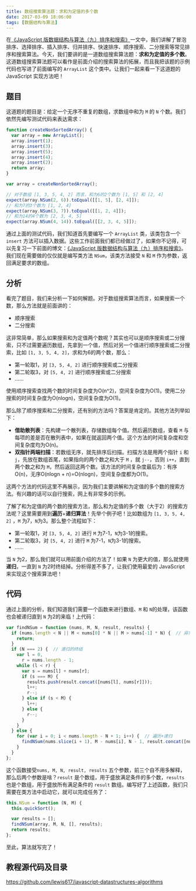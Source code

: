 ```yaml
---
title: 数组搜索算法题：求和为定值的多个数
date: 2017-03-09 18:06:00
tags: [数据结构与算法]
---
```


在[《JavaScript 版数据结构与算法（九）排序和搜索》](https://lewis617.github.io/2017/02/20/sort-and-search/)一文中，我们讲解了冒泡排序、选择排序、插入排序、归并排序、快速排序、顺序搜索、二分搜索等常见排序和搜索算法。今天，我们要讲的是一道数组搜索算法题：**求和为定值的多个数**。这道数组搜索算法题可以看作是前面介绍的搜索算法的拓展，而且我把该题的示例代码也写进了前面编写的 `ArrayList` 这个类中。让我们一起来看一下这道题的 JavaScript 实现方法吧！

<!--more-->

## 题目

这道题的题目是：给定一个无序不重复的数组，求数组中和为 `M` 的 `N` 个数。我们依然先编写测试代码来表达需求：

```js
function createNonSortedArray() {
  var array = new ArrayList();
  array.insert(1);
  array.insert(3);
  array.insert(5);
  array.insert(4);
  array.insert(2);
  return array;
}

var array = createNonSortedArray();

// 对于数组 [1, 3, 5, 4, 2] 而言，和为6的2个数为 [1, 5] 和 [2, 4]
expect(array.NSum(2, 6)).toEqual([[1, 5], [2, 4]]);
// 和为7的3个数为 [1, 2, 4]
expect(array.NSum(3, 7)).toEqual([[1, 2, 4]]);
// 和为14的4个数为 [2, 3, 4, 5]
expect(array.NSum(4, 14)).toEqual([[2, 3, 4, 5]]);
```

通过上面的测试代码，我们知道首先要编写一个 `ArrayList` 类，该类包含一个 `insert` 方法可以插入数据。这些工作前面我们都已经做过了，如果你不记得，可以先复习一下前面的博文：[《JavaScript 版数据结构与算法（九）排序和搜索》](https://lewis617.github.io/2017/02/20/sort-and-search/)。我们现在需要做的仅仅就是编写类方法 `NSum`，该类方法接受 `N` 和 `M` 作为参数，返回满足要求的数组。

## 分析

看完了题目，我们来分析一下如何解题。对于数组搜索算法而言，如果搜索一个数，那么方法就是前面讲的：

- 顺序搜索
- 二分搜索

这非常简单，那么如果搜索和为定值两个数呢？其实也可以是顺序搜索或二分搜索，只不过需要遍历数组，先拿到一个值，然后对另一个值进行顺序搜索或二分搜索，比如 `[1, 3, 5, 4, 2]`，求和为6的两个数，那么：

- 第一轮取1，对 `[3, 5, 4, 2]` 进行顺序搜索或二分搜索
- 第二轮取3，对 `[5, 4, 2]`  进行顺序搜索或二分搜索
- ……

使用顺序搜索查找两个数的时间复杂度为O(n^2)，空间复杂度为O(1)。使用二分搜索的时间复杂度为O(nlogn)，空间复杂度为O(1)。

那么除了顺序搜索和二分搜索，还有别的方法吗？答案是肯定的。其他方法列举如下：

- **借助散列表**：先构建一个散列表，存储数组每个值。然后遍历数组，查看 `M` 与每项的差是否在散列表中，如果在就返回两个值。这个方法的时间复杂度和空间复杂度均为O(n)。
- **双指针两端扫描**：若数组无序，就先排序后扫描。扫描方法是用两个指针 `i` 和 `j`，先放在数组首尾，如果指向的两个数之和大于 `M` ，就 `j--`，否则 `i++`，直到两个数之和为 `M`，然后返回这两个数。该方法的时间复杂度最后为：有序O(n)，无序O(nlogn + n)=O(nlogn)，空间复杂度都为O(1)。

这两个方法的代码这里不再展示，因为我们主要讲解和为定值的多个数的搜索方法。有兴趣的话可以自行搜索，网上有非常多的示例。

了解了和为定值的两个数的搜索方法，那么和为定值的多个数（大于2）的搜索方法呢？这里需要用到**遍历**+**递归算法**！先举个例子吧！比如数组为 `[1, 3, 5, 4, 2]` ，`M` 为7，`N`为3。那么整个流程如下：

- 第一轮取1，对 `[3, 5, 4, 2]` 进行 `M` 为7-1，`N`为3-1的搜索。
- 第二轮取3，对 `[5, 4, 2]` 进行 `M` 为7-1，`N`为3-1的搜索。
- ……

当 `N` 为2，那么我们就可以用前面介绍的方法了！如果 `N` 为更大的值，那么就使用**递归**，一直到 `N` 为2时终结掉。分析得差不多了，让我们使用最爱的 JavaScript 来实现这个搜索算法吧！

## 代码

通过上面的分析，我们知道我们需要一个函数来进行数组、`M` 和 `N`的处理，该函数也会被递归直到 `N` 为2的来临！上代码：

```js
var findNSum = function (nums, M, N, result, results) {
  if (nums.length < N || M < nums[0] * N || M > nums[-1] * N) {  // 异常处理
    return;
  }
  if (N === 2) {  // 递归的终结
    var l = 0,
      r = nums.length - 1;
    while (l < r) {
      var s = nums[l] + nums[r];
      if (s === M) {
        results.push(result.concat([nums[l], nums[r]]));
        l++;
        r--;
      } else if (s < M) {
        l++;
      } else {
        r--;
      }
    }
  } else {
    for (var i = 0; i < nums.length - N + 1; i++) {  // 遍历+递归
      findNSum(nums.slice(i + 1), M - nums[i], N - 1, result.concat([nums[i]]), results);
    }
  }
};
```

这个函数接受`nums, M, N, result, results` 五个参数，前三个自不用多解释，那么后两个参数是啥？`result` 是个数组，用于盛放满足条件的多个数，`results` 也是个数组，用于盛放所有满足条件的 `result` 数组。编写好了上述函数，我们只需要在类方法中启动它，就可以完成任务了：

```js
this.NSum = function (N, M) {
  this.quickSort();

  var results = [];
  findNSum(array, M, N, [], results);
  return results;
};
```

至此，算法就写完了！

## 教程源代码及目录

https://github.com/lewis617/javascript-datastructures-algorithms